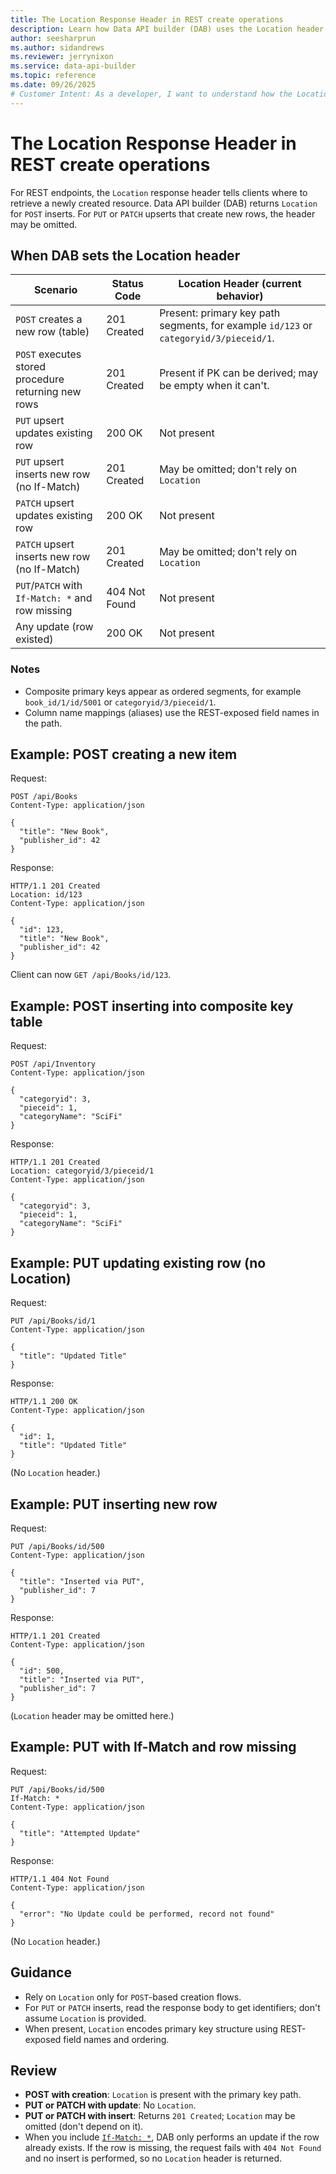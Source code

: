 ```yaml
---
title: The Location Response Header in REST create operations
description: Learn how Data API builder (DAB) uses the Location header to indicate where newly created resources can be retrieved after POST or PUT inserts.
author: seesharprun
ms.author: sidandrews
ms.reviewer: jerrynixon
ms.service: data-api-builder
ms.topic: reference
ms.date: 09/26/2025
# Customer Intent: As a developer, I want to understand how the Location header works in DAB REST endpoints so I can reliably find the path of newly created resources.
---
```


# The Location Response Header in REST create operations

For REST endpoints, the `Location` response header tells clients where to retrieve a newly created resource. Data API builder (DAB) returns `Location` for `POST` inserts. For `PUT` or `PATCH` upserts that create new rows, the header may be omitted.

## When DAB sets the Location header

| Scenario                                            | Status Code   | Location Header (current behavior)                                                    |
| --------------------------------------------------- | ------------- | ------------------------------------------------------------------------------------- |
| `POST` creates a new row (table)                    | 201 Created   | Present: primary key path segments, for example `id/123` or `categoryid/3/pieceid/1`. |
| `POST` executes stored procedure returning new rows | 201 Created   | Present if PK can be derived; may be empty when it can't.                             |
| `PUT` upsert updates existing row                   | 200 OK        | Not present                                                                           |
| `PUT` upsert inserts new row (no If-Match)          | 201 Created   | May be omitted; don't rely on `Location`                                              |
| `PATCH` upsert updates existing row                 | 200 OK        | Not present                                                                           |
| `PATCH` upsert inserts new row (no If-Match)        | 201 Created   | May be omitted; don't rely on `Location`                                              |
| `PUT`/`PATCH` with `If-Match: *` and row missing    | 404 Not Found | Not present                                                                           |
| Any update (row existed)                            | 200 OK        | Not present                                                                           |

### Notes

* Composite primary keys appear as ordered segments, for example `book_id/1/id/5001` or `categoryid/3/pieceid/1`.
* Column name mappings (aliases) use the REST-exposed field names in the path.

## Example: POST creating a new item

Request:

```http
POST /api/Books
Content-Type: application/json

{
  "title": "New Book",
  "publisher_id": 42
}
```

Response:

```http
HTTP/1.1 201 Created
Location: id/123
Content-Type: application/json

{
  "id": 123,
  "title": "New Book",
  "publisher_id": 42
}
```

Client can now `GET /api/Books/id/123`.

## Example: POST inserting into composite key table

Request:

```http
POST /api/Inventory
Content-Type: application/json

{
  "categoryid": 3,
  "pieceid": 1,
  "categoryName": "SciFi"
}
```

Response:

```http
HTTP/1.1 201 Created
Location: categoryid/3/pieceid/1
Content-Type: application/json

{
  "categoryid": 3,
  "pieceid": 1,
  "categoryName": "SciFi"
}
```

## Example: PUT updating existing row (no Location)

Request:

```http
PUT /api/Books/id/1
Content-Type: application/json

{
  "title": "Updated Title"
}
```

Response:

```http
HTTP/1.1 200 OK
Content-Type: application/json

{
  "id": 1,
  "title": "Updated Title"
}
```

(No `Location` header.)

## Example: PUT inserting new row

Request:

```http
PUT /api/Books/id/500
Content-Type: application/json

{
  "title": "Inserted via PUT",
  "publisher_id": 7
}
```

Response:

```http
HTTP/1.1 201 Created
Content-Type: application/json

{
  "id": 500,
  "title": "Inserted via PUT",
  "publisher_id": 7
}
```

(`Location` header may be omitted here.)

## Example: PUT with If-Match and row missing

Request:

```http
PUT /api/Books/id/500
If-Match: *
Content-Type: application/json

{
  "title": "Attempted Update"
}
```

Response:

```http
HTTP/1.1 404 Not Found
Content-Type: application/json

{
  "error": "No Update could be performed, record not found"
}
```

(No `Location` header.)

## Guidance

* Rely on `Location` only for `POST`-based creation flows.
* For `PUT` or `PATCH` inserts, read the response body to get identifiers; don't assume `Location` is provided.
* When present, `Location` encodes primary key structure using REST-exposed field names and ordering.

## Review

* **POST with creation**: `Location` is present with the primary key path.
* **PUT or PATCH with update**: No `Location`.
* **PUT or PATCH with insert**: Returns `201 Created`; `Location` may be omitted (don't depend on it).
* When you include [`If-Match: *`](./http-if-match.md), DAB only performs an update if the row already exists. If the row is missing, the request fails with `404 Not Found` and no insert is performed, so no `Location` header is returned.
